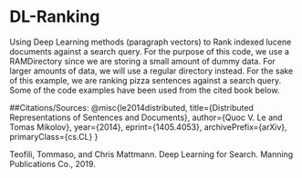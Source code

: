 # DL-Ranking
Using Deep Learning methods (paragraph vectors) to Rank indexed lucene documents against a search query. For the purpose of this code, we use a RAMDirectory since we are storing a small amount of dummy data. For larger amounts of data, we will use a regular directory instead. For the sake of this example, we are ranking pizza sentences against a search query. Some of the code examples have been used from the cited book below.



##Citations/Sources:
@misc{le2014distributed,
    title={Distributed Representations of Sentences and Documents},
    author={Quoc V. Le and Tomas Mikolov},
    year={2014},
    eprint={1405.4053},
    archivePrefix={arXiv},
    primaryClass={cs.CL}
}

Teofili, Tommaso, and Chris Mattmann. Deep Learning for Search. Manning Publications Co., 2019. 
